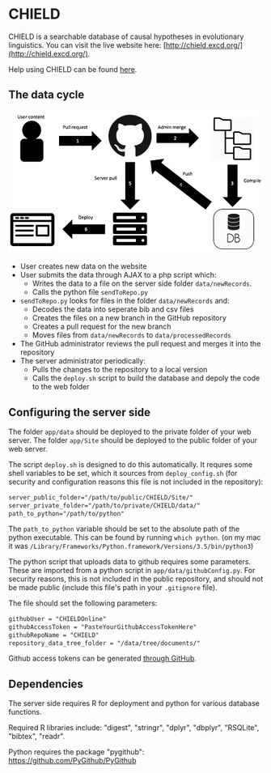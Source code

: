 # CHIELD

CHIELD is a searchable database of causal hypotheses in evolutionary linguistics.  You can visit the live website here: [http://chield.excd.org/](http://chield.excd.org/).

Help using CHIELD can be found [here](https://chield.excd.org/help.html).

## The data cycle

![alt text](https://raw.githubusercontent.com/CHIELDOnline/CHIELD/master/misc/DevelopmentCycle.png)

-  User creates new data on the website
-  User submits the data through AJAX to a php script which:
    -  Writes the data to a file on the server side folder `data/newRecords`.
    -  Calls the python file `sendToRepo.py`
-  `sendToRepo.py` looks for files in the folder `data/newRecords` and:
    -  Decodes the data into seperate bib and csv files
    -  Creates the files on a new branch in the GitHub repository
    -  Creates a pull request for the new branch
    -  Moves files from `data/newRecords` to `data/processedRecords`
-  The GitHub administrator reviews the pull request and merges it into the repository
-  The server administrator periodically:
    -  Pulls the changes to the repository to a local version
    -  Calls the `deploy.sh` script to build the database and depoly the code to the web folder



## Configuring the server side


The folder `app/data` should be deployed to the private folder of your web server.
The folder `app/Site` should be deployed to the public folder of your web server.

The script `deploy.sh` is designed to do this automatically.  It requres some shell variables to be set, which it sources from `deploy_config.sh` (for security and configuration reasons this file is not included in the repository):

```
server_public_folder="/path/to/public/CHIELD/Site/"
server_private_folder="/path/to/private/CHIELD/data/"
path_to_python="/path/to/python"
```

The `path_to_python` variable should be set to the absolute path of the python executable.  This can be found by running `which python`.  (on my mac it was `/Library/Frameworks/Python.framework/Versions/3.5/bin/python3`)

The python script that uploads data to github requires some parameters.  These are imported from a python script in `app/data/githubConfig.py`.  For security reasons, this is not included in the public repository, and should not be made public (include this file's path in your `.gitignore` file).

The file should set the following parameters:

```
githubUser = "CHIELDOnline"
githubAccessToken = "PasteYourGithubAccessTokenHere"
githubRepoName = "CHIELD"
repository_data_tree_folder = "/data/tree/documents/"
```

Github access tokens can be generated [through GitHub](https://help.github.com/articles/creating-a-personal-access-token-for-the-command-line/).

## Dependencies

The server side requires R for deployment and python for various database functions.

Required R libraries include: "digest", "stringr", "dplyr", "dbplyr", "RSQLite", "bibtex", "readr".

Python requires the package "pygithub": https://github.com/PyGithub/PyGithub